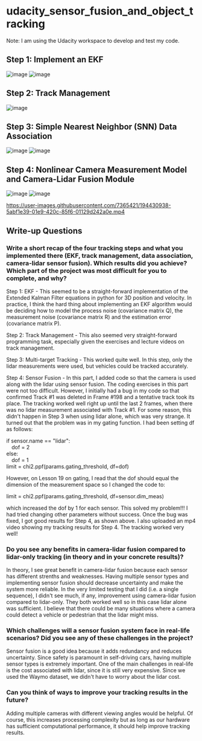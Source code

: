 # udacity_sensor_fusion_and_object_tracking

Note: I am using the Udacity workspace to develop and test my code.

## Step 1: Implement an EKF

![image](https://user-images.githubusercontent.com/7365421/193934012-585939ec-7154-486f-90a3-5cd63cceb080.png)
![image](https://user-images.githubusercontent.com/7365421/193934116-06c45298-3ff9-442b-9898-8a8daf9c84f6.png)

## Step 2: Track Management

![image](https://user-images.githubusercontent.com/7365421/193951569-93b230c8-8ed1-4a6b-82dd-a26df35e2fca.png)

## Step 3: Simple Nearest Neighbor (SNN) Data Association

![image](https://user-images.githubusercontent.com/7365421/193958489-296f63c9-c678-4ac1-a184-ef5543abbcc7.png)
![image](https://user-images.githubusercontent.com/7365421/193958553-d7bae22c-14f3-4c77-b2db-b23a00929546.png)

## Step 4:  Nonlinear Camera Measurement Model and Camera-Lidar Fusion Module

![image](https://user-images.githubusercontent.com/7365421/194413664-9a56d6e6-a193-4f7b-b206-df5615b976f8.png)
![image](https://user-images.githubusercontent.com/7365421/194413786-f2c53e45-e8c0-4364-8af5-7ce0a66e3c9d.png)

https://user-images.githubusercontent.com/7365421/194430938-5abf1e39-01e9-420c-85f6-01129d242a0e.mp4

## Write-up Questions

### Write a short recap of the four tracking steps and what you implemented there (EKF, track management, data association, camera-lidar sensor fusion). Which results did you achieve? Which part of the project was most difficult for you to complete, and why?

Step 1: EKF - This seemed to be a straight-forward implementation of the Extended Kalman Filter equations in python for 3D position and velocity. In practice, I think the hard thing about implementing an EKF algorithm would be deciding how to model the process noise (covariance matrix Q), the measurement noise (covariance matrix R) and the estimation error (covariance matrix P).

Step 2: Track Management - This also seemed very straight-forward programming task, especially given the exercises and lecture videos on track management.

Step 3: Multi-target Tracking - This worked quite well. In this step, only the lidar measurements were used, but vehicles could be tracked accurately.

Step 4: Sensor Fusion - In this part, I added code so that the camera is used along with the lidar using sensor fusion. The coding exercises in this part were not too difficult. However, I initially had a bug in my code so that confirmed Track #1 was deleted in Frame #198 and a tentative track took its place. The tracking worked well right up until the last 2 frames, when there was no lidar measurement associated with Track #1. For some reason, this didn't happen in Step 3 when using lidar alone, which was very strange. It turned out that the problem was in my gating function. I had been setting df as follows:  

if sensor.name == "lidar":  
&emsp;dof = 2  
else:  
&emsp;dof = 1  
limit = chi2.ppf(params.gating_threshold, df=dof)  

However, on Lesson 19 on gating, I read that the dof should equal the dimension of the measurement space so I changed the code to:  

limit = chi2.ppf(params.gating_threshold, df=sensor.dim_meas)  

which increased the dof by 1 for each sensor. This solved my problem!!! I had tried changing other parameters without success. Once the bug was fixed, I got good results for Step 4, as shown above. I also uploaded an mp4 video showing my tracking results for Step 4. The tracking worked very well!

### Do you see any benefits in camera-lidar fusion compared to lidar-only tracking (in theory and in your concrete results)?

In theory, I see great benefit in camera-lidar fusion because each sensor has different strenths and weaknesses. Having multiple sensor types and implementing sensor fusion should decrease uncertainty and make the system more reliable. In the very limited testing that I did (i.e. a single sequence), I didn't see much, if any, improvement using camera-lidar fusion compared to lidar-only. They both worked well so in this case lidar alone was sufficient. I believe that there could be many situations where a camera could detect a vehicle or pedestrian that the lidar might miss.

### Which challenges will a sensor fusion system face in real-life scenarios? Did you see any of these challenges in the project?

Sensor fusion is a good idea because it adds redundancy and reduces uncertainty. Since safety is paramount in self-driving cars, having multiple sensor types is extremely important. One of the main challenges in real-life is the cost associated with lidar, since it is still very expensive. Since we used the Waymo dataset, we didn't have to worry about the lidar cost.

### Can you think of ways to improve your tracking results in the future?

Adding multiple cameras with different viewing angles would be helpful. Of course, this increases processing complexity but as long as our hardware has sufficient computational performance, it should help improve tracking results.


